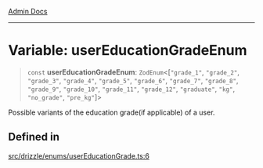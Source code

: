 [Admin Docs](/)

***

# Variable: userEducationGradeEnum

> `const` **userEducationGradeEnum**: `ZodEnum`\<[`"grade_1"`, `"grade_2"`, `"grade_3"`, `"grade_4"`, `"grade_5"`, `"grade_6"`, `"grade_7"`, `"grade_8"`, `"grade_9"`, `"grade_10"`, `"grade_11"`, `"grade_12"`, `"graduate"`, `"kg"`, `"no_grade"`, `"pre_kg"`]\>

Possible variants of the education grade(if applicable) of a user.

## Defined in

[src/drizzle/enums/userEducationGrade.ts:6](https://github.com/NishantSinghhhhh/talawa-api/blob/05ae6a4794762096d917a90a3af0db22b7c47392/src/drizzle/enums/userEducationGrade.ts#L6)
